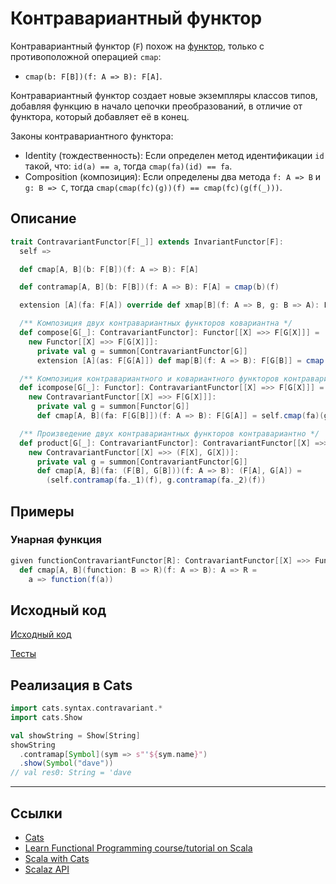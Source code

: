 # Контравариантный функтор

Контравариантный функтор (`F`) похож на [функтор](functor), только с противоположной операцией `cmap`:
- `cmap(b: F[B])(f: A => B): F[A]`.

Контравариантный функтор создает новые экземпляры классов типов, добавляя функцию в начало цепочки преобразований,
в отличие от функтора, который добавляет её в конец.

Законы контравариантного функтора:
- Identity (тождественность): Если определен метод идентификации `id` такой, что: `id(a) == a`,
  тогда `cmap(fa)(id) == fa`.
- Composition (композиция): Если определены два метода `f: A => B` и `g: B => C`, тогда `cmap(cmap(fc)(g))(f) == cmap(fc)(g(f(_)))`.


## Описание

```scala
trait ContravariantFunctor[F[_]] extends InvariantFunctor[F]:
  self =>

  def cmap[A, B](b: F[B])(f: A => B): F[A]

  def contramap[A, B](b: F[B])(f: A => B): F[A] = cmap(b)(f)

  extension [A](fa: F[A]) override def xmap[B](f: A => B, g: B => A): F[B] = cmap(fa)(g)

  /** Композиция двух контравариантных функторов ковариантна */
  def compose[G[_]: ContravariantFunctor]: Functor[[X] =>> F[G[X]]] =
    new Functor[[X] =>> F[G[X]]]:
      private val g = summon[ContravariantFunctor[G]]
      extension [A](as: F[G[A]]) def map[B](f: A => B): F[G[B]] = cmap(as)(gb => g.cmap(gb)(f))

  /** Композиция контравариантного и ковариантного функторов контравариантна */
  def icompose[G[_]: Functor]: ContravariantFunctor[[X] =>> F[G[X]]] =
    new ContravariantFunctor[[X] =>> F[G[X]]]:
      private val g = summon[Functor[G]]
      def cmap[A, B](fa: F[G[B]])(f: A => B): F[G[A]] = self.cmap(fa)(g.lift(f))

  /** Произведение двух контравариантных функторов контравариантно */
  def product[G[_]: ContravariantFunctor]: ContravariantFunctor[[X] =>> (F[X], G[X])] =
    new ContravariantFunctor[[X] =>> (F[X], G[X])]:
      private val g = summon[ContravariantFunctor[G]]
      def cmap[A, B](fa: (F[B], G[B]))(f: A => B): (F[A], G[A]) =
        (self.contramap(fa._1)(f), g.contramap(fa._2)(f))
```

## Примеры

### Унарная функция

```scala
given functionContravariantFunctor[R]: ContravariantFunctor[[X] =>> Function1[X, R]] with
  def cmap[A, B](function: B => R)(f: A => B): A => R =
    a => function(f(a))
```

## Исходный код

[Исходный код](https://gitflic.ru/project/artemkorsakov/scalabook/blob?file=examples%2Fsrc%2Fmain%2Fscala%2Ftypeclass%2Fmonad%2FContravariantFunctor.scala&plain=1)

[Тесты](https://gitflic.ru/project/artemkorsakov/scalabook/blob?file=examples%2Fsrc%2Ftest%2Fscala%2Ftypeclass%2Fmonad%2FContravariantFunctorSuite.scala)


## Реализация в Cats

```scala
import cats.syntax.contravariant.*
import cats.Show

val showString = Show[String]
showString
  .contramap[Symbol](sym => s"'${sym.name}")
  .show(Symbol("dave"))
// val res0: String = 'dave
```


---

## Ссылки

- [Cats](https://typelevel.org/cats/typeclasses/contravariant.html)
- [Learn Functional Programming course/tutorial on Scala](https://github.com/dehun/learn-fp) 
- [Scala with Cats](https://www.scalawithcats.com/dist/scala-with-cats.html#contravariant)
- [Scalaz API](https://javadoc.io/static/org.scalaz/scalaz-core_3/7.3.6/scalaz/Contravariant.html)

